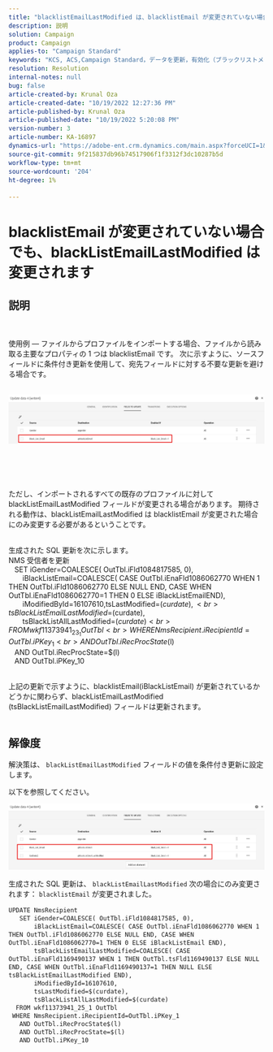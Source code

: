 ```yaml
---
title: "blacklistEmailLastModified は、blacklistEmail が変更されていない場合でも変更されます"
description: 説明
solution: Campaign
product: Campaign
applies-to: "Campaign Standard"
keywords: "KCS, ACS,Campaign Standard，データを更新，有効化（ブラックリストメール， blackListEmailLastModified） "
resolution: Resolution
internal-notes: null
bug: false
article-created-by: Krunal Oza
article-created-date: "10/19/2022 12:27:36 PM"
article-published-by: Krunal Oza
article-published-date: "10/19/2022 5:20:08 PM"
version-number: 3
article-number: KA-16897
dynamics-url: "https://adobe-ent.crm.dynamics.com/main.aspx?forceUCI=1&pagetype=entityrecord&etn=knowledgearticle&id=632ed366-a94f-ed11-bba2-00224808679b"
source-git-commit: 9f215837db96b74517906f1f3312f3dc10287b5d
workflow-type: tm+mt
source-wordcount: '204'
ht-degree: 1%

---
```


# blacklistEmail が変更されていない場合でも、blackListEmailLastModified は変更されます

## 説明

 <br><br>使用例 — ファイルからプロファイルをインポートする場合、ファイルから読み取る主要なプロパティの 1 つは blacklistEmail です。 次に示すように、ソースフィールドに条件付き更新を使用して、宛先フィールドに対する不要な更新を避ける場合です。

<br>![](assets/___642ed366-a94f-ed11-bba2-00224808679b___.jpeg)<br><br> <br><br> <br><br>ただし、インポートされるすべての既存のプロファイルに対して blackListEmailLastModified フィールドが変更される場合があります。 期待される動作は、blackListEmailLastModified は blacklistEmail が変更された場合にのみ変更する必要があるということです。

<br>生成された SQL 更新を次に示します。
<br>NMS 受信者を更新 
<br>   SET iGender=COALESCE( OutTbl.iFld1084817585, 0),
<br>       iBlackListEmail=COALESCE( CASE OutTbl.iEnaFld1086062770 WHEN 1 THEN OutTbl.iFld1086062770 ELSE NULL END, CASE WHEN OutTbl.iEnaFld1086062770=1 THEN 0 ELSE iBlackListEmailEND),
<br>       iModifiedById=16107610,tsLastModified=$(curdate),
<br>       tsBlackListEmailLastModified=$(curdate),
<br>       tsBlackListAllLastModified=$(curdate) 
<br>  FROM wkf11373941_23_1 OutTbl 
<br> WHERE NmsRecipient.iRecipientId=OutTbl.iPKey_1 
<br>   AND OutTbl.iRecProcState$(l) 
<br>   AND OutTbl.iRecProcState=$(l) 
<br>   AND OutTbl.iPKey_10


<br>上記の更新で示すように、blacklistEmail(iBlackListEmail) が更新されているかどうかに関わらず、blackListEmailLastModified (tsBlackListEmailLastModified) フィールドは更新されます。
<br> 

## 解像度


解決策は、 `blackListEmailLastModified` フィールドの値を条件付き更新に設定します。

以下を参照してください。

![](assets/46d6b7ee-ab97-eb11-b1ac-002248093c2a.png)

生成された SQL 更新は、 `blackListEmailLastModified` 次の場合にのみ変更されます： `blacklistEmail` が変更されました。




```
UPDATE NmsRecipient 
   SET iGender=COALESCE( OutTbl.iFld1084817585, 0),
       iBlackListEmail=COALESCE( CASE OutTbl.iEnaFld1086062770 WHEN 1 THEN OutTbl.iFld1086062770 ELSE NULL END, CASE WHEN OutTbl.iEnaFld1086062770=1 THEN 0 ELSE iBlackListEmail END),
       tsBlackListEmailLastModified=COALESCE( CASE OutTbl.iEnaFld1169490137 WHEN 1 THEN OutTbl.tsFld1169490137 ELSE NULL END, CASE WHEN OutTbl.iEnaFld1169490137=1 THEN NULL ELSE tsBlackListEmailLastModified END),
       iModifiedById=16107610,
       tsLastModified=$(curdate),
       tsBlackListAllLastModified=$(curdate) 
  FROM wkf11373941_25_1 OutTbl 
 WHERE NmsRecipient.iRecipientId=OutTbl.iPKey_1 
   AND OutTbl.iRecProcState$(l) 
   AND OutTbl.iRecProcState=$(l) 
   AND OutTbl.iPKey_10
```




